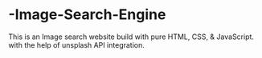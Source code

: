 # -Image-Search-Engine
This is an Image search website build with pure HTML, CSS, &amp; JavaScript. with the help of unsplash API integration. 
